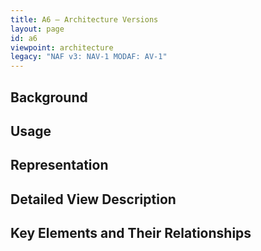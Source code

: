 ```yaml
---
title: A6 – Architecture Versions
layout: page
id: a6
viewpoint: architecture
legacy: "NAF v3: NAV-1 MODAF: AV-1"
---
```




## Background

## Usage

## Representation

## Detailed View Description

## Key Elements and Their Relationships




